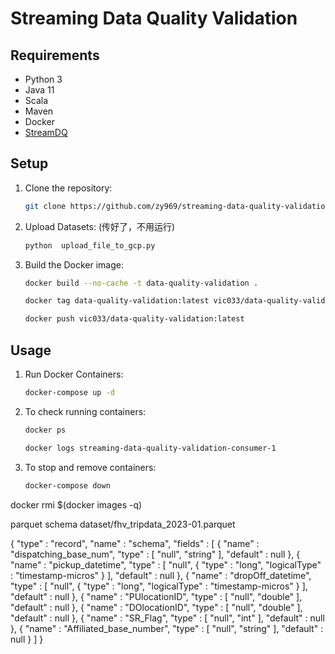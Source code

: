 # Streaming Data Quality Validation

## Requirements

- Python 3
- Java 11
- Scala
- Maven
- Docker
- [StreamDQ](https://github.com/stefan-grafberger/StreamDQ)

## Setup

1. Clone the repository:
    ```bash
    git clone https://github.com/zy969/streaming-data-quality-validation.git
    ```

2. Upload Datasets: (传好了，不用运行)
    ```bash
    python  upload_file_to_gcp.py 
    ```

3. Build the Docker image:
    ```bash
    docker build --no-cache -t data-quality-validation .
    ```
    ```bash
    docker tag data-quality-validation:latest vic033/data-quality-validation:latest
    ```
    ```bash
    docker push vic033/data-quality-validation:latest
    ```


## Usage


1. Run Docker Containers:
    ```bash
    docker-compose up -d
    ```

2. To check running containers:
    ```bash
    docker ps
    ```
    ```bash
    docker logs streaming-data-quality-validation-consumer-1 
    ```

3. To stop and remove containers:
    ```bash
    docker-compose down
    ```


docker rmi $(docker images -q)




parquet schema dataset/fhv_tripdata_2023-01.parquet

{
  "type" : "record",
  "name" : "schema",
  "fields" : [ {
    "name" : "dispatching_base_num",
    "type" : [ "null", "string" ],
    "default" : null
  }, {
    "name" : "pickup_datetime",
    "type" : [ "null", {
      "type" : "long",
      "logicalType" : "timestamp-micros"
    } ],
    "default" : null
  }, {
    "name" : "dropOff_datetime",
    "type" : [ "null", {
      "type" : "long",
      "logicalType" : "timestamp-micros"
    } ],
    "default" : null
  }, {
    "name" : "PUlocationID",
    "type" : [ "null", "double" ],
    "default" : null
  }, {
    "name" : "DOlocationID",
    "type" : [ "null", "double" ],
    "default" : null
  }, {
    "name" : "SR_Flag",
    "type" : [ "null", "int" ],
    "default" : null
  }, {
    "name" : "Affiliated_base_number",
    "type" : [ "null", "string" ],
    "default" : null
  } ]
}











